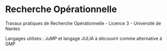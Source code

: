 # Recherche Opérationnelle 
Travaux pratiques de Recherche Opérationnelle - Licence 3 - Université de Nantes

Langages utilisés : JuMP et langage JULIA à découvrir comme alternative à GMP
